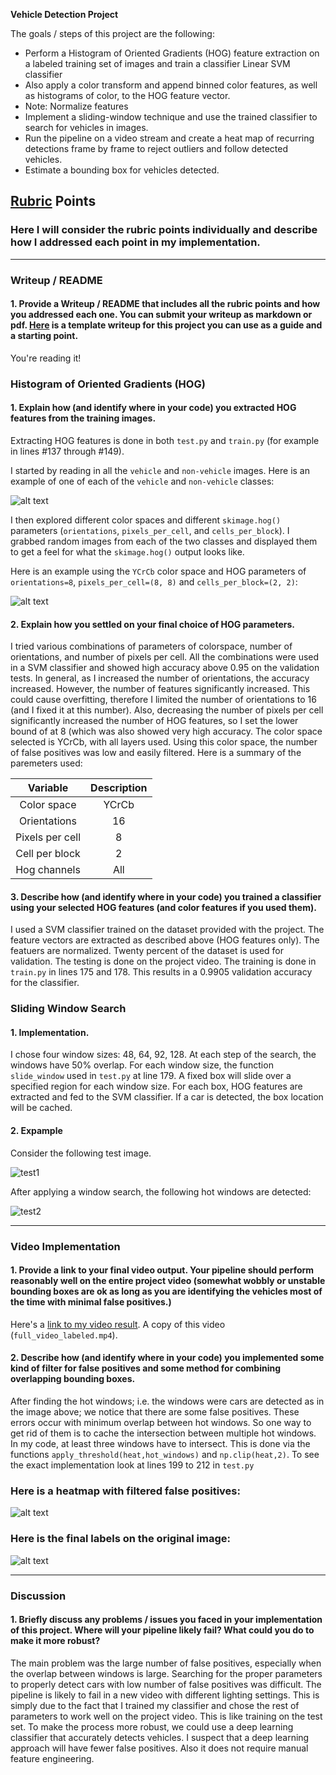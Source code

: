 **Vehicle Detection Project**

The goals / steps of this project are the following:

* Perform a Histogram of Oriented Gradients (HOG) feature extraction on a labeled training set of images and train a classifier Linear SVM classifier
* Also apply a color transform and append binned color features, as well as histograms of color, to the HOG feature vector. 
* Note: Normalize features
* Implement a sliding-window technique and use the trained classifier to search for vehicles in images.
* Run the pipeline on a video stream and create a heat map of recurring detections frame by frame to reject outliers and follow detected vehicles.
* Estimate a bounding box for vehicles detected.

[//]: # (Image References)
[image1]: ./examples/car_not_car.png
[image2]: ./examples/HOG_example.jpg
[image3]: ./examples/sliding_windows.jpg
[image4]: ./examples/sliding_window.jpg
[image5]: ./examples/bboxes_and_heat.png
[image6]: ./examples/labels_map.png
[image7]: ./examples/output_bboxes.png
[video1]: ./project_video.mp4

## [Rubric](https://review.udacity.com/#!/rubrics/513/view) Points
### Here I will consider the rubric points individually and describe how I addressed each point in my implementation.  

---
### Writeup / README

#### 1. Provide a Writeup / README that includes all the rubric points and how you addressed each one.  You can submit your writeup as markdown or pdf.  [Here](https://github.com/udacity/CarND-Vehicle-Detection/blob/master/writeup_template.md) is a template writeup for this project you can use as a guide and a starting point.  

You're reading it!

### Histogram of Oriented Gradients (HOG)

#### 1. Explain how (and identify where in your code) you extracted HOG features from the training images.

Extracting HOG features is done in both `test.py` and `train.py` (for example in lines #137 through #149).  

I started by reading in all the `vehicle` and `non-vehicle` images.  Here is an example of one of each of the `vehicle` and `non-vehicle` classes:

![alt text][image1]

I then explored different color spaces and different `skimage.hog()` parameters (`orientations`, `pixels_per_cell`, and `cells_per_block`).  I grabbed random images from each of the two classes and displayed them to get a feel for what the `skimage.hog()` output looks like.

Here is an example using the `YCrCb` color space and HOG parameters of `orientations=8`, `pixels_per_cell=(8, 8)` and `cells_per_block=(2, 2)`:


![alt text][image2]

#### 2. Explain how you settled on your final choice of HOG parameters.

I tried various combinations of parameters of colorspace, number of orientations, and number of pixels per cell. All the combinations were used in a SVM classifier and showed high accuracy above 0.95 on the validation tests. In general, as I increased the number of orientations, the accuracy increased. However, the number of features significantly increased. This could cause overfitting, therefore I limited the number of orientations to 16 (and I fixed it at this number). Also, decreasing the number of pixels per cell significantly increased the number of HOG features, so I set the lower bound of at 8 (which was also showed very high accuracy. The color space selected is YCrCb, with all layers used. Using this color space, the number of false positives was low and easily filtered. Here is a summary of the paremeters used:

| Variable         		|     Description	        					| 
|:---------------------:|:-------------------------------:| 
| Color space		| YCrCb       			|  
| Orientations		| 16       			|  
| Pixels per cell		| 8      			| 
| Cell per block		| 2      			| 
| Hog channels		|  All       			|  


#### 3. Describe how (and identify where in your code) you trained a classifier using your selected HOG features (and color features if you used them).

I used a SVM classifier trained on the dataset provided with the project. The feature vectors are extracted as described above (HOG features only). The featuers are normalized. Twenty percent of the dataset is used for validation. The testing is done on the project video. The training is done in `train.py` in lines 175 and 178. 
This results in a 0.9905 validation accuracy for the classifier.


### Sliding Window Search

#### 1. Implementation.

I chose four window sizes: 48, 64, 92, 128. At each step of the search, the windows have 50% overlap. For each window size, the function `slide_window` used in `test.py` at line 179. A fixed box will slide over a specified region for each window size. For each box, HOG features are extracted and fed to the SVM classifier. If a car is detected, the box location will be cached.  


#### 2. Expample

Consider the following test image. 

![test1](original.png)

After applying a window search, the following hot windows are detected:

![test2](hot.png)

---

### Video Implementation

#### 1. Provide a link to your final video output.  Your pipeline should perform reasonably well on the entire project video (somewhat wobbly or unstable bounding boxes are ok as long as you are identifying the vehicles most of the time with minimal false positives.)
Here's a [link to my video result](https://www.youtube.com/watch?v=hL4NeaETh8U). A copy of this video (`full_video_labeled.mp4`).

#### 2. Describe how (and identify where in your code) you implemented some kind of filter for false positives and some method for combining overlapping bounding boxes.

After finding the hot windows; i.e. the windows were cars are detected as in the image above; we notice that there are some false positives. These errors occur with minimum overlap between hot windows. So one way to get rid of them is to cache the intersection between multiple hot windows. In my code, at least three windows have to intersect. This is done via the functions `apply_threshold(heat,hot_windows)` and `np.clip(heat,2)`. To see the exact implementation look at lines 199 to 212 in `test.py`

### Here is a heatmap with filtered false positives:

![alt text](filtered_hot.png)

### Here is the final labels on the original image:
![alt text](filter_result.png)


---

### Discussion

#### 1. Briefly discuss any problems / issues you faced in your implementation of this project.  Where will your pipeline likely fail?  What could you do to make it more robust?

The main problem was the large number of false positives, especially when the overlap between windows is large. Searching for the proper parameters to properly detect cars with low number of false positives was difficult. The pipeline is likely to fail in a new video with different lighting settings. This is simply due to the fact that I trained my classifier and chose the rest of parameters to work well on the project video. This is like training on the test set. To make the process more robust, we could use a deep learning classifier that accurately detects vehicles. I suspect that a deep learning approach will have fewer false positives. Also it does not require manual feature engineering. 

